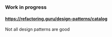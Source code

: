 ### Work in progress

#### https://refactoring.guru/design-patterns/catalog

Not all design patterns are good